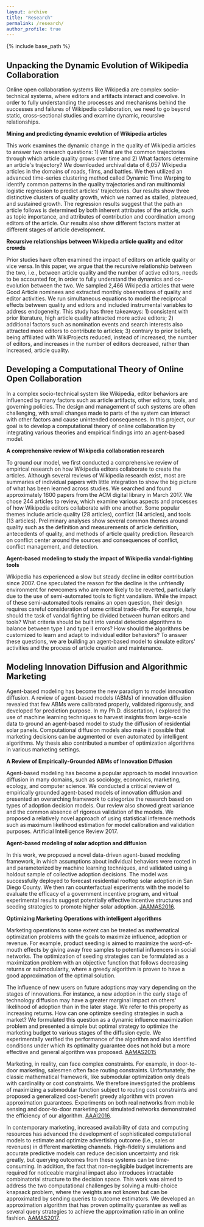 ```yaml
---
layout: archive
title: "Research"
permalink: /research/
author_profile: true
---
```


{% include base_path %}
## Unpacking the Dynamic Evolution of Wikipedia Collaboration
Online open collaboration systems like Wikipedia are complex socio-technical systems, where editors and artifacts interact and coevolve. In order to fully understanding the processes and mechanisms behind the successes and failures of Wikipedia collaboration, we need to go beyond static, cross-sectional studies and examine dynamic, recursive relationships.  

**Mining and predicting dynamic evolution of Wikipedia articles**
 
This work examines the dynamic change in the quality of Wikipedia articles to answer two research questions: 1) What are the common trajectories through which article quality grows over time and 2) What factors determine an article's trajectory? We downloaded archival data of 6,057 Wikipedia articles in the domains of roads, films, and battles. We then utilized an advanced time-series clustering method called Dynamic Time Warping to identify common patterns in the quality trajectories and ran multinomial logistic regression to predict articles' trajectories. Our results show three distinctive clusters of quality growth, which we named as stalled, plateaued, and sustained growth. The regression results suggest that the path an article follows is determined by both inherent attributes of the article, such as topic importance, and attributes of contribution and coordination among editors of the article. Our results also show different factors matter at different stages of article development.   

**Recursive relationships between Wikipedia article quality and editor crowds**

Prior studies have often examined the impact of editors on article quality or vice versa. In this paper, we argue that the recursive relationship between the two, i.e., between article quality and the number of active editors, needs to be accounted for, in order to fully understand the dynamics and co-evolution between the two. We sampled 2,466 Wikipedia articles that were Good Article nominees and extracted monthly observations of quality and editor activities. We run simultaneous equations to model the reciprocal effects between quality and editors and included instrumental variables to address endogeneity. This study has three takeaways: 1) consistent with prior literature, high article quality attracted more active editors; 2) additional factors such as nomination events and search interests also attracted more editors to contribute to articles; 3) contrary to prior beliefs, being affiliated with WikiProjects reduced, instead of increased, the number of editors, and  increases in the number of editors decreased, rather than increased, article quality. 

## Developing a Computational Theory of Online Open Collaboration
In a complex socio-technical system like Wikipedia, editor behaviors are influenced by many factors such as article artifacts, other editors, tools, and governing policies. The design and management of such systems are often challenging, with small changes made to parts of the system can interact with other factors and cause unintended consequences. In this project, our goal is to develop a computational theory of online collaboration by integrating various theories and empirical findings into an agent-based model. 

**A comprehensive review of Wikipedia collaboration research**

To ground our model, we first conducted a comprehensive review of empirical research on how Wikipedia editors collaborate to create the articles. Although several reviews of Wikipedia research exist, most are summaries of individual papers with little integration to show the big picture of what has been learned across studies. We searched and found approximately 1600 papers from the ACM digital library in March 2017. We chose 244 articles to review, which examine various aspects and processes of how Wikipedia editors collaborate with one another. Some popular themes include article quality (28 articles), conflict (14 articles), and tools (13 articles). Preliminary analyses show several common themes around quality such as the definition and measurements of article definition, antecedents of quality, and methods of article quality prediction. Research on conflict center around the sources and consequences of conflict, conflict management, and detection. 

**Agent-based modeling to study the impact of Wikipedia vandal-fighting tools**

Wikipedia has experienced a slow but steady decline in editor contribution since 2007. One speculated the reason for the decline is the unfriendly environment for newcomers who are more likely to be reverted, particularly due to the use of semi-automated tools to fight vandalism. While the impact of these semi-automated tools remains an open question, their design requires careful consideration of some critical trade-offs. For example, how should the task of vandal fighting be divided between human editors and tools? What criteria should be built into vandal detection algorithms to balance between type I and type II errors? How should the algorithms be customized to learn and adapt to individual editor behaviors? To answer these questions, we are building an agent-based model to simulate editors' activities and the process of article creation and maintenance.

## Modeling Innovation Diffusion and Algorithmic Marketing
Agent-based modeling has become the new paradigm to model innovation diffusion. A review of agent-based models (ABMs) of innovation diffusion revealed that few ABMs were calibrated properly, validated rigorously, and developed for prediction purpose. In my Ph.D. dissertation, I explored the use of machine learning techniques to harvest insights from large-scale data to ground an agent-based model to study the diffusion of residential solar panels. Computational diffusion models also make it possible that marketing decisions can be augmented or even automated by intelligent algorithms. My thesis also contributed a number of optimization algorithms in various marketing settings.

**A Review of Empirically-Grounded ABMs of Innovation Diffusion**

Agent-based modeling has become a popular approach to model innovation diffusion in many domains, such as sociology, economics, marketing, ecology, and computer science. We conducted a critical review of empirically grounded agent-based models of innovation diffusion and presented an overarching framework to categorize the research based on types of adoption decision models. Our review also showed great variance and the common absence of rigorous validation of the models. We proposed a relatively novel approach of using statistical inference methods such as maximum likelihood estimation for model calibration and validation purposes. Artificial Intelligence Review 2017.

**Agent-based modeling of solar adoption and diffusion**

In this work, we proposed a novel data-driven agent-based modeling framework, in which assumptions about individual behaviors were rooted in and parameterized by machine learning techniques, and validated using a holdout sample of collective adoption decisions. The model was successfully deployed to forecast residential rooftop solar adoption in San Diego County. We then ran counterfactual experiments with the model to evaluate the efficacy of a government incentive program, and virtual experimental results suggest potentially effective incentive structures and seeding strategies to promote higher solar adoption. [JAAMAS2016](http://haifeng-zhang.github.io/files/ddabm.pdf).

**Optimizing Marketing Operations with intelligent algorithms**

Marketing operations to some extent can be treated as mathematical optimization problems with the goals to maximize influence, adoption or revenue. For example, product seeding is aimed to maximize the word-of-mouth effects by giving away free samples to potential influencers in social networks. The optimization of seeding strategies can be formulated as a maximization problem with an objective function that follows decreasing returns or submodularity, where a greedy algorithm is proven to have a good approximation of the optimal solution. 

The influence of new users on future adoptions may vary depending on the stages of innovations. For instance, a new adoption in the early stage of technology diffusion may have a greater marginal impact on others' likelihood of adoption than in the later stage. We refer to this property as increasing returns. How can one optimize seeding strategies in such a market? We formulated this question as a dynamic influence maximization problem and presented a simple but optimal strategy to optimize the marketing budget to various stages of the diffusion cycle. We experimentally verified the performance of the algorithm and also identified conditions under which its optimality guarantee does not hold but a more effective and general algorithm was proposed. [AAMAS2015](http://haifeng-zhang.github.io/files/influmax.pdf) 

Marketing, in reality, can face complex constraints. For example, in door-to-door marketing, salesmen often face routing constraints. Unfortunately, the classic mathematical framework, like submodular optimization only deals with cardinality or cost constraints. We therefore investigated the problems of maximizing a submodular function subject to routing cost constraints and proposed a generalized cost-benefit greedy algorithm with proven approximation guarantees. Experiments on both real networks from mobile sensing and door-to-door marketing and simulated networks demonstrated the efficiency of our algorithm. [AAAI2016](http://haifeng-zhang.github.io/files/submax.pdf).  

In contemporary marketing, increased availability of data and computing resources has advanced the development of sophisticated computational models to estimate and optimize advertising outcome (i.e., sales or revenues) in different marketing channels. High-fidelity simulations and accurate predictive models can reduce decision uncertainty and risk greatly, but querying outcomes from these systems can be time-consuming. In addition, the fact that non-negligible budget increments are required for noticeable marginal impact also introduces intractable combinatorial structure to the decision space. This work was aimed to address the two computational challenges by solving a multi-choice knapsack problem, where the weights are not known but can be approximated by sending queries to outcome estimators. We developed an approximation algorithm that has proven optimality guarantee as well as several query strategies to achieve the approximation ratio in an online fashion. [AAMAS2017](http://haifeng-zhang.github.io/files/multichan.pdf).
